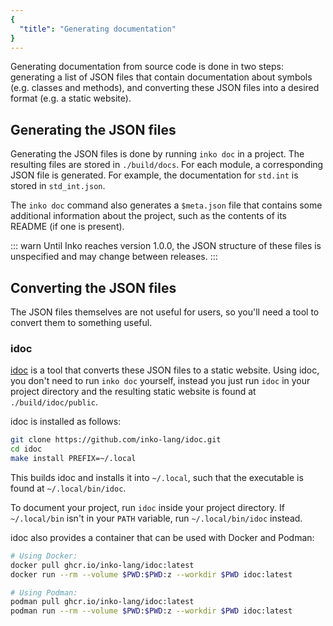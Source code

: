 ```yaml
---
{
  "title": "Generating documentation"
}
---
```


Generating documentation from source code is done in two steps: generating a
list of JSON files that contain documentation about symbols (e.g. classes and
methods), and converting these JSON files into a desired format (e.g. a static
website).

## Generating the JSON files

Generating the JSON files is done by running `inko doc` in a project. The
resulting files are stored in `./build/docs`. For each module, a corresponding
JSON file is generated. For example, the documentation for `std.int` is stored
in `std_int.json`.

The `inko doc` command also generates a `$meta.json` file that contains some
additional information about the project, such as the contents of its README (if
one is present).

::: warn
Until Inko reaches version 1.0.0, the JSON structure of these files is
unspecified and may change between releases.
:::

## Converting the JSON files

The JSON files themselves are not useful for users, so you'll need a tool to
convert them to something useful.

### idoc

[idoc](https://github.com/inko-lang/idoc) is a tool that converts these JSON
files to a static website. Using idoc, you don't need to run `inko doc`
yourself, instead you just run `idoc` in your project directory and the
resulting static website is found at `./build/idoc/public`.

idoc is installed as follows:

```bash
git clone https://github.com/inko-lang/idoc.git
cd idoc
make install PREFIX=~/.local
```

This builds idoc and installs it into `~/.local`, such that the executable is
found at `~/.local/bin/idoc`.

To document your project, run `idoc` inside your project directory. If
`~/.local/bin` isn't in your `PATH` variable, run `~/.local/bin/idoc` instead.

idoc also provides a container that can be used with Docker and Podman:

```bash
# Using Docker:
docker pull ghcr.io/inko-lang/idoc:latest
docker run --rm --volume $PWD:$PWD:z --workdir $PWD idoc:latest

# Using Podman:
podman pull ghcr.io/inko-lang/idoc:latest
podman run --rm --volume $PWD:$PWD:z --workdir $PWD idoc:latest
```
